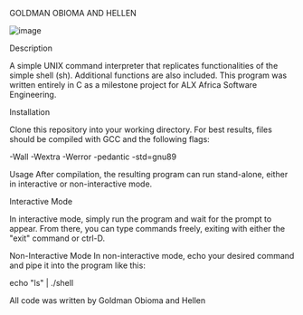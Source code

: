 GOLDMAN OBIOMA AND HELLEN

![image](https://user-images.githubusercontent.com/104031141/183405265-5dbbd257-f971-4f52-822c-48373fbe0e39.png)

Description

A simple UNIX command interpreter that replicates functionalities of the simple shell (sh). Additional functions are also included. This program was written entirely in C as a milestone project for ALX Africa Software Engineering.

Installation

Clone this repository into your working directory. For best results, files should be compiled with GCC and the following flags:

-Wall -Wextra -Werror -pedantic -std=gnu89

Usage
After compilation, the resulting program can run stand-alone, either in interactive or non-interactive mode.

Interactive Mode

In interactive mode, simply run the program and wait for the prompt to appear. From there, you can type commands freely, exiting with either the "exit" command or ctrl-D.

Non-Interactive Mode
In non-interactive mode, echo your desired command and pipe it into the program like this:

echo "ls" | ./shell

All code was written by Goldman Obioma and Hellen
